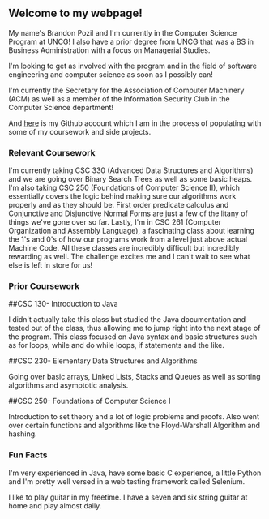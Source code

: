 ## Welcome to my webpage!

My name's Brandon Pozil and I'm currently in the Computer Science Program at UNCG! I also have a prior degree from UNCG that was a BS in Business Administration with a focus on Managerial Studies.

I'm looking to get as involved with the program and in the field of software engineering and computer science as soon as I possibly can!

I'm currently the Secretary for the Association of Computer Machinery (ACM) as well as a member of the Information Security Club in the Computer Science department!

And [here](http://github.com/HouhaiFam) is my Github account which I am in the process of populating with some of my coursework and side projects.

### Relevant Coursework

I'm currently taking CSC 330 (Advanced Data Structures and Algorithms) and we are going over Binary Search Trees as well as some basic heaps. I'm also taking CSC 250 (Foundations of Computer Science II), which essentially covers the logic behind making sure our algorithms work properly and as they should be. First order predicate calculus and Conjunctive and Disjunctive Normal Forms are just a few of the litany of things we've gone over so far. Lastly, I'm in CSC 261 (Computer Organization and Assembly Language), a fascinating class about learning the 1's and 0's of how our programs work from a level just above actual Machine Code. All these classes are incredibly difficult but incredibly rewarding as well. The challenge excites me and I can't wait to see what else is left in store for us! 


### Prior Coursework
##CSC 130- Introduction to Java

I didn't actually take this class but studied the Java documentation and tested out of the class, thus allowing me to jump right into the next stage of the program. This class focused on Java syntax and basic structures such as for loops, while and do while loops, if statements and the like.

##CSC 230- Elementary Data Structures and Algorithms

Going over basic arrays, Linked Lists, Stacks and Queues as well as sorting algorithms and asymptotic analysis.

##CSC 250- Foundations of Computer Science I

Introduction to set theory and a lot of logic problems and proofs. Also went over certain functions and algorithms like the Floyd-Warshall Algorithm and hashing.


### Fun Facts
I'm very experienced in Java, have some basic C experience, a little Python and I'm pretty well versed in a web testing framework called Selenium. 

I like to play guitar in my freetime. I have a seven and six string guitar at home and play almost daily. 


